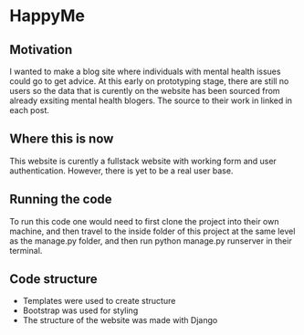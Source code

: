 # HappyMe 

## Motivation

I wanted to make a blog site where individuals with mental health issues could go to get advice. At this early on prototyping stage, there are still no users so the data that is curently on the website has been sourced from already exsiting mental health blogers. The source to their work in linked in each post.

## Where this is now

This website is curently a fullstack website with working form and user authentication. However, there is yet to be a real user base.

## Running the code

To run this code one would need to first clone the project into their own machine, and then travel to the inside folder of this project at the same level as the manage.py folder, and then run python manage.py runserver in their terminal.

## Code structure

- Templates were used to create structure
- Bootstrap was used for styling
- The structure of the website was made with Django

